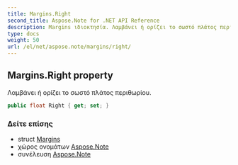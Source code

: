 ```yaml
---
title: Margins.Right
second_title: Aspose.Note for .NET API Reference
description: Margins ιδιοκτησία. Λαμβάνει ή ορίζει το σωστό πλάτος περιθωρίου.
type: docs
weight: 50
url: /el/net/aspose.note/margins/right/
---
```

## Margins.Right property

Λαμβάνει ή ορίζει το σωστό πλάτος περιθωρίου.

```csharp
public float Right { get; set; }
```

### Δείτε επίσης

* struct [Margins](../)
* χώρος ονομάτων [Aspose.Note](../../margins/)
* συνέλευση [Aspose.Note](../../../)


